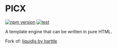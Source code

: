 # PICX

[![npm version](https://img.shields.io/npm/v/picx.svg?style=flat)](https://www.npmjs.com/package/picx)
[![test](https://github.com/mast1ff/picx/actions/workflows/test.yml/badge.svg)](https://github.com/mast1ff/picx/actions/workflows/test.yml)

A template engine that can be written in pure HTML.

Fork of: [liquidjs by harttle](https://github.com/harttle/liquidjs)
